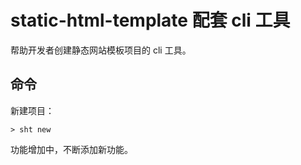 # static-html-template 配套 cli 工具

帮助开发者创建静态网站模板项目的 cli 工具。

## 命令

新建项目：
```
> sht new
```

功能增加中，不断添加新功能。